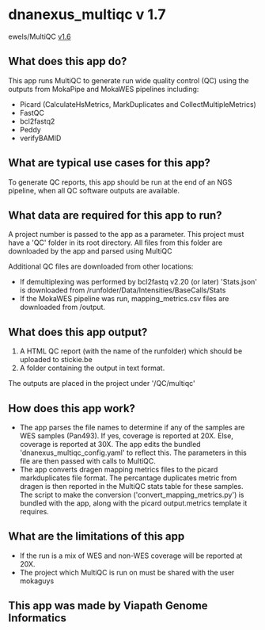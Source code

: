 # dnanexus_multiqc v 1.7
ewels/MultiQC [v1.6](https://github.com/ewels/MultiQC/)

## What does this app do?
This app runs MultiQC to generate run wide quality control (QC) using the outputs from MokaPipe and MokaWES pipelines including:
* Picard (CalculateHsMetrics, MarkDuplicates and CollectMultipleMetrics)
* FastQC 
* bcl2fastq2
* Peddy
* verifyBAMID

## What are typical use cases for this app?
To generate QC reports, this app should be run at the end of an NGS pipeline, when all QC software outputs are available.

## What data are required for this app to run?
A project number is passed to the app as a parameter. This project must have a 'QC' folder in its root directory. All files from this folder are downloaded by the app and parsed using MultiQC

Additional QC files are downloaded from other locations:
* If demultiplexing was performed by bcl2fastq v2.20 (or later) 'Stats.json' is downloaded from  /runfolder/Data/Intensities/BaseCalls/Stats 
* If the MokaWES pipeline was run, mapping_metrics.csv files are downloaded from /output.

## What does this app output?
1. A HTML QC report (with the name of the runfolder) which should be uploaded to stickie.be
2. A folder containing the output in text format.

The outputs are placed in the project under '/QC/multiqc'

## How does this app work?
* The app parses the file names to determine if any of the samples are WES samples (Pan493). If yes, coverage is reported at 20X. Else, coverage is reported at 30X. The app edits the bundled 'dnanexus_multiqc_config.yaml' to reflect this. The parameters in this file are then passed with calls to MultiQC.
* The app converts dragen mapping metrics files to the picard markduplicates file format. The percantage duplicates metric from dragen is then reported in the MultiQC stats table for these samples. The script to make the conversion ('convert_mapping_metrics.py') is bundled with the app, along with the picard output.metrics template it requires.  

## What are the limitations of this app
* If the run is a mix of WES and non-WES coverage will be reported at 20X.
* The project which MultiQC is run on must be shared with the user mokaguys

## This app was made by Viapath Genome Informatics 
